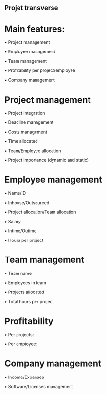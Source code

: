 ## Projet transverse

# Main features:

•	Project management

•	Employee management

•	Team management

•	Profitability per project/employee

•	Company management


# Project management

•	Project integration

•	Deadline management

•	Costs management

•	Time allocated

•	Team/Employee allocation

•	Project importance (dynamic and static)

# Employee management

•	Name/ID

•	Inhouse/Outsourced

•	Project allocation/Team allocation

•	Salary

•	Intime/Outime

•	Hours per project

# Team management

•	Team name

•	Employees in team

•	Projects allocated

•	Total hours per project

# Profitability

•	Per projects: 

•	Per employee:

# Company management

•	Income/Expanses

•	Software/Licenses management



